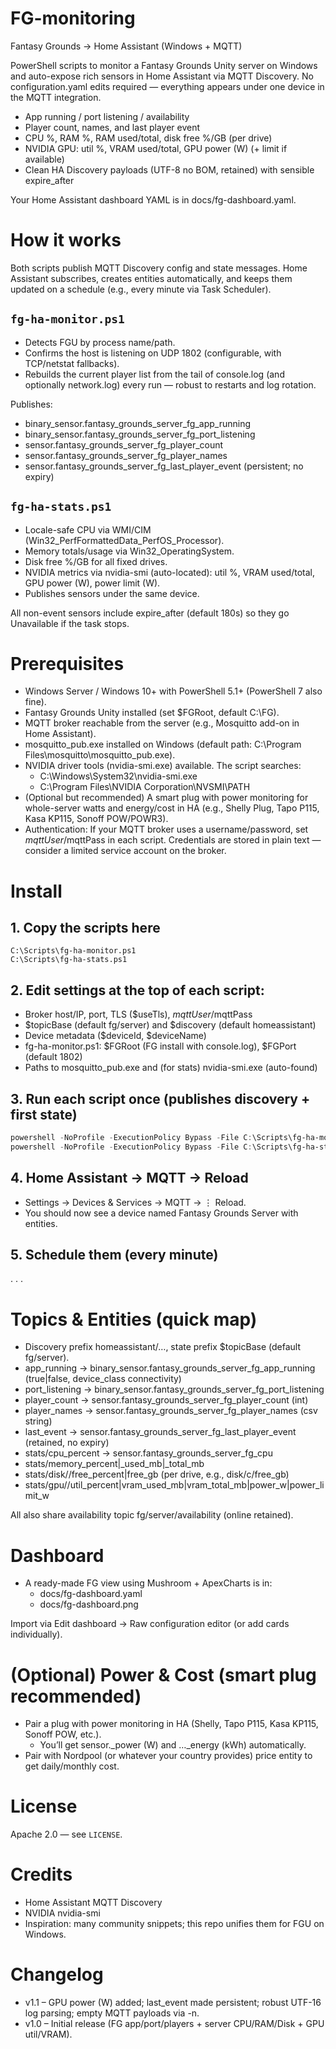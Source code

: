 # FG-monitoring
Fantasy Grounds → Home Assistant (Windows + MQTT)

PowerShell scripts to monitor a Fantasy Grounds Unity server on Windows and auto-expose rich sensors in Home Assistant via MQTT Discovery. No configuration.yaml edits required — everything appears under one device in the MQTT integration.

* App running / port listening / availability
* Player count, names, and last player event
* CPU %, RAM %, RAM used/total, disk free %/GB (per drive)
* NVIDIA GPU: util %, VRAM used/total, GPU power (W) (+ limit if available)
* Clean HA Discovery payloads (UTF-8 no BOM, retained) with sensible expire_after

Your Home Assistant dashboard YAML is in docs/fg-dashboard.yaml.

# How it works

Both scripts publish MQTT Discovery config and state messages. Home Assistant subscribes, creates entities automatically, and keeps them updated on a schedule (e.g., every minute via Task Scheduler).

## `fg-ha-monitor.ps1`
* Detects FGU by process name/path.
* Confirms the host is listening on UDP 1802 (configurable, with TCP/netstat fallbacks).
* Rebuilds the current player list from the tail of console.log (and optionally network.log) every run — robust to restarts and log rotation.

Publishes:
* binary_sensor.fantasy_grounds_server_fg_app_running
* binary_sensor.fantasy_grounds_server_fg_port_listening
* sensor.fantasy_grounds_server_fg_player_count
* sensor.fantasy_grounds_server_fg_player_names
* sensor.fantasy_grounds_server_fg_last_player_event (persistent; no expiry)

## `fg-ha-stats.ps1`
* Locale-safe CPU via WMI/CIM (Win32_PerfFormattedData_PerfOS_Processor).
* Memory totals/usage via Win32_OperatingSystem.
* Disk free %/GB for all fixed drives.
* NVIDIA metrics via nvidia-smi (auto-located): util %, VRAM used/total, GPU power (W), power limit (W).
* Publishes sensors under the same device.

All non-event sensors include expire_after (default 180s) so they go Unavailable if the task stops.

# Prerequisites
* Windows Server / Windows 10+ with PowerShell 5.1+ (PowerShell 7 also fine).
* Fantasy Grounds Unity installed (set $FGRoot, default C:\FG).
* MQTT broker reachable from the server (e.g., Mosquitto add-on in Home Assistant).
* mosquitto_pub.exe installed on Windows
  (default path: C:\Program Files\mosquitto\mosquitto_pub.exe).
* NVIDIA driver tools (nvidia-smi.exe) available. The script searches:
  * C:\Windows\System32\nvidia-smi.exe
  * C:\Program Files\NVIDIA Corporation\NVSMI\PATH
* (Optional but recommended) A smart plug with power monitoring for whole-server watts and energy/cost in HA (e.g., Shelly Plug, Tapo P115, Kasa KP115, Sonoff POW/POWR3).
* Authentication: If your MQTT broker uses a username/password, set $mqttUser/$mqttPass in each script. Credentials are stored in plain text — consider a limited service account on the broker.

# Install

## 1. Copy the scripts here

```
C:\Scripts\fg-ha-monitor.ps1
C:\Scripts\fg-ha-stats.ps1
```

## 2. Edit settings at the top of each script:
* Broker host/IP, port, TLS ($useTls), $mqttUser/$mqttPass
* $topicBase (default fg/server) and $discovery (default homeassistant)
* Device metadata ($deviceId, $deviceName)
* fg-ha-monitor.ps1: $FGRoot (FG install with console.log), $FGPort (default 1802)
* Paths to mosquitto_pub.exe and (for stats) nvidia-smi.exe (auto-found)

## 3. Run each script once (publishes discovery + first state)

```powershell
powershell -NoProfile -ExecutionPolicy Bypass -File C:\Scripts\fg-ha-monitor.ps1
powershell -NoProfile -ExecutionPolicy Bypass -File C:\Scripts\fg-ha-stats.ps1
```

## 4. Home Assistant → MQTT → Reload
* Settings → Devices & Services → MQTT → ⋮ Reload.
* You should now see a device named Fantasy Grounds Server with entities.

## 5. Schedule them (every minute)

.
.
.

# Topics & Entities (quick map)

* Discovery prefix homeassistant/…, state prefix $topicBase (default fg/server).
* app_running → binary_sensor.fantasy_grounds_server_fg_app_running (true|false, device_class connectivity)
* port_listening → binary_sensor.fantasy_grounds_server_fg_port_listening
* player_count → sensor.fantasy_grounds_server_fg_player_count (int)
* player_names → sensor.fantasy_grounds_server_fg_player_names (csv string)
* last_event → sensor.fantasy_grounds_server_fg_last_player_event (retained, no expiry)
* stats/cpu_percent → sensor.fantasy_grounds_server_fg_cpu
* stats/memory_percent|_used_mb|_total_mb
* stats/disk/<drive>/free_percent|free_gb (per drive, e.g., disk/c/free_gb)
* stats/gpu/<id>/util_percent|vram_used_mb|vram_total_mb|power_w|power_limit_w

All also share availability topic fg/server/availability (online retained).

# Dashboard
* A ready-made FG view using Mushroom + ApexCharts is in:
  * docs/fg-dashboard.yaml
  * docs/fg-dashboard.png

Import via Edit dashboard → Raw configuration editor (or add cards individually).

# (Optional) Power & Cost (smart plug recommended)
* Pair a plug with power monitoring in HA (Shelly, Tapo P115, Kasa KP115, Sonoff POW, etc.).
  * You’ll get sensor.<plug>_power (W) and …_energy (kWh) automatically.
* Pair with Nordpool (or whatever your country provides) price entity to get daily/monthly cost.

# License

Apache 2.0 — see `LICENSE`.

# Credits
* Home Assistant MQTT Discovery
* NVIDIA nvidia-smi
* Inspiration: many community snippets; this repo unifies them for FGU on Windows.

# Changelog
* v1.1 – GPU power (W) added; last_event made persistent; robust UTF-16 log parsing; empty MQTT payloads via -n.
* v1.0 – Initial release (FG app/port/players + server CPU/RAM/Disk + GPU util/VRAM).
